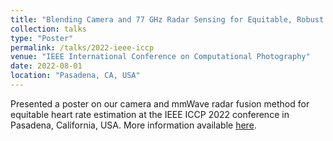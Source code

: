 ```yaml
---
title: "Blending Camera and 77 GHz Radar Sensing for Equitable, Robust Plethysmography"
collection: talks
type: "Poster"
permalink: /talks/2022-ieee-iccp
venue: "IEEE International Conference on Computational Photography"
date: 2022-08-01
location: "Pasadena, CA, USA"
---
```


Presented a poster on our camera and mmWave radar fusion method for equitable heart rate estimation at the IEEE ICCP 2022 conference in Pasadena, California, USA. More information available [here](https://iccp2022.iccp-conference.org/program/).